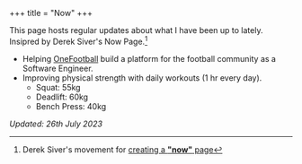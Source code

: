 +++
title = "Now"
+++

This page hosts regular updates about what I have been up to lately.  
Insipred by Derek Siver's Now Page.[^1]

- Helping [OneFootball](https://onefootball.com/en/home) build a platform for the football community as a Software Engineer.
- Improving physical strength with daily workouts (1 hr every day).
  - Squat: 55kg
  - Deadlift: 60kg
  - Bench Press: 40kg

_Updated: 26th July 2023_

[^1]: Derek Siver's movement for [creating a **"now"** page](https://nownownow.com/about)
